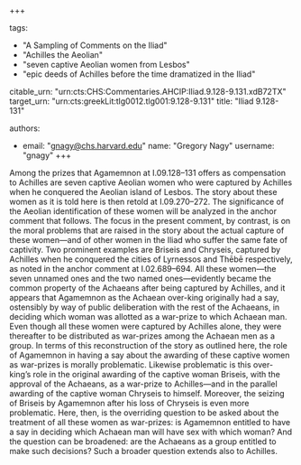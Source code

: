 +++

tags:
- "A Sampling of Comments on the Iliad"
- "Achilles the Aeolian"
- "seven captive Aeolian women from Lesbos"
- "epic deeds of Achilles before the time dramatized in the Iliad"

citable_urn: "urn:cts:CHS:Commentaries.AHCIP:Iliad.9.128-9.131.xdB72TX"
target_urn: "urn:cts:greekLit:tlg0012.tlg001:9.128-9.131"
title: "Iliad 9.128-131"

authors:
- email: "gnagy@chs.harvard.edu"
  name: "Gregory Nagy"
  username: "gnagy"
+++

<p>Among the prizes that Agamemnon at I.09.128–131 offers as compensation to Achilles are seven captive Aeolian women who were captured by Achilles when he conquered the Aeolian island of Lesbos. The story about these women as it is told here is then retold at I.09.270–272. The significance of the Aeolian identification of these women will be analyzed in the anchor comment that follows. The focus in the present comment, by contrast, is on the moral problems that are raised in the story about the actual capture of these women—and of other women in the Iliad who suffer the same fate of captivity. Two prominent examples are Briseis and Chryseis, captured by Achilles when he conquered the cities of Lyrnessos and Thēbē respectively, as noted in the anchor comment at I.02.689–694. All these women—the seven unnamed ones and the two named ones—evidently became the common property of the Achaeans after being captured by Achilles, and it appears that Agamemnon as the Achaean over-king originally had a say, ostensibly by way of public deliberation with the rest of the Achaeans, in deciding which woman was allotted as a war-prize to which Achaean man. Even though all these women were captured by Achilles alone, they were thereafter to be distributed as war-prizes among the Achaean men as a group. In terms of this reconstruction of the story as outlined here, the role of Agamemnon in having a say about the awarding of these captive women as war-prizes is morally problematic. Likewise problematic is this over-king’s role in the original awarding of the captive woman Briseis, with the approval of the Achaeans, as a war-prize to Achilles—and in the parallel awarding of the captive woman Chryseis to himself. Moreover, the seizing of Briseis by Agamemnon after his loss of Chryseis is even more problematic. Here, then, is the overriding question to be asked about the treatment of all these women as war-prizes: is Agamemnon entitled to have a say in deciding which Achaean man will have sex with which woman? And the question can be broadened: are the Achaeans as a group entitled to make such decisions? Such a broader question extends also to Achilles.  </p>